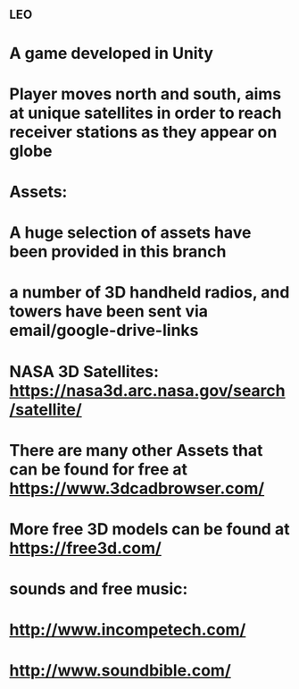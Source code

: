 ## LEO
# A game developed in Unity
# Player moves north and south, aims at unique satellites in order to reach receiver stations as they appear on globe
# Assets:
#   A huge selection of assets have been provided in this branch
#   a number of 3D handheld radios, and towers have been sent via email/google-drive-links
#   NASA 3D Satellites: https://nasa3d.arc.nasa.gov/search/satellite/
#   There are many other Assets that can be found for free at https://www.3dcadbrowser.com/
#   More free 3D models can be found at https://free3d.com/
# sounds and free music:
#   http://www.incompetech.com/
#   http://www.soundbible.com/
